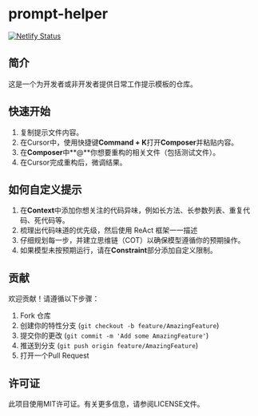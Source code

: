 # prompt-helper

[![Netlify Status](https://api.netlify.com/api/v1/badges/34b0240f-b9e1-42c8-a2f3-73700b9c33a9/deploy-status)](https://app.netlify.com/sites/aigo/deploys)

## 简介
这是一个为开发者或非开发者提供日常工作提示模板的仓库。

## 快速开始
1. 复制提示文件内容。
2. 在Cursor中，使用快捷键**Command + K**打开**Composer**并粘贴内容。
3. 在**Composer**中**@**你想要重构的相关文件（包括测试文件）。
4. 在Cursor完成重构后，微调结果。

## 如何自定义提示
1. 在**Context**中添加你想关注的代码异味，例如长方法、长参数列表、重复代码、死代码等。
2. 梳理出代码味道的优先级，然后使用 ReAct 框架一一描述
3. 仔细规划每一步，并建立思维链（COT）以确保模型遵循你的预期操作。
4. 如果模型未按预期运行，请在**Constraint**部分添加自定义限制。

## 贡献
欢迎贡献！请遵循以下步骤：
1. Fork 仓库
2. 创建你的特性分支 (`git checkout -b feature/AmazingFeature`)
3. 提交你的更改 (`git commit -m 'Add some AmazingFeature'`)
4. 推送到分支 (`git push origin feature/AmazingFeature`)
5. 打开一个Pull Request

## 许可证
此项目使用MIT许可证。有关更多信息，请参阅LICENSE文件。
